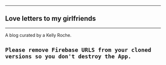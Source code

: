 --------------------------------------------
Love letters to my girlfriends
---
---
A blog curated by a Kelly Roche. 

```Please remove Firebase URLS from your cloned versions so you don't destroy the App. ```
---------------------------------------------

